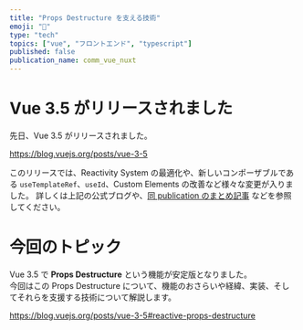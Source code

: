 ```yaml
---
title: "Props Destructure を支える技術"
emoji: "💪"
type: "tech"
topics: ["vue", "フロントエンド", "typescript"]
published: false
publication_name: comm_vue_nuxt
---
```


# Vue 3.5 がリリースされました

先日、Vue 3.5 がリリースされました。

https://blog.vuejs.org/posts/vue-3-5

このリリースでは、Reactivity System の最適化や、新しいコンポーザブルである `useTemplateRef`、`useId`、Custom Elements の改善など様々な変更が入りました。
詳しくは上記の公式ブログや、[同 publication のまとめ記事](https://zenn.dev/comm_vue_nuxt/articles/f63de36db51b27) などを参照してください。

# 今回のトピック

Vue 3.5 で **Props Destructure** という機能が安定版となりました。\
今回はこの Props Destructure について、機能のおさらいや経緯、実装、そしてそれらを支援する技術について解説します。

https://blog.vuejs.org/posts/vue-3-5#reactive-props-destructure
